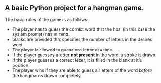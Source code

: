 ## A basic **Python** project for a hangman game.

The basic rules of the game is as follows:

- The player has to guess the correct word that the host (in this case the system prompt) has in mind.
- blanks are provided that specifies the number of letters in the desired word.
- The player is allowed to guess one letter at a time.
- If the player guesses a letter **not present** in the word, a stroke is drawn.
- If the player guesses a correct letter, it is filled in the blank at it's position.
- The player wins if they are able to guess all letters of the word _before_ the hangman is drawn completely.
